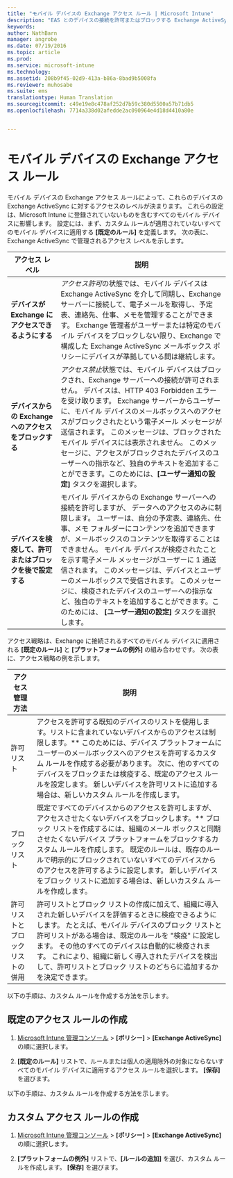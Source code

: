 ```yaml
---
title: "モバイル デバイスの Exchange アクセス ルール | Microsoft Intune"
description: "EAS とのデバイスの接続を許可またはブロックする Exchange ActiveSync アクセス ルール"
keywords: 
author: NathBarn
manager: angrobe
ms.date: 07/19/2016
ms.topic: article
ms.prod: 
ms.service: microsoft-intune
ms.technology: 
ms.assetid: 208b9f45-02d9-413a-b86a-8bad9b5008fa
ms.reviewer: muhosabe
ms.suite: ems
translationtype: Human Translation
ms.sourcegitcommit: c49e19e8c478af252d7b59c380d5500a57b71db5
ms.openlocfilehash: 7714a338d02afedde2ac090964e4d18d4410a80e


---
```


# モバイル デバイスの Exchange アクセス ルール
モバイル デバイスの Exchange アクセス ルールによって、これらのデバイスの Exchange ActiveSync に対するアクセスのレベルが決まります。 これらの設定は、Microsoft Intune に登録されていないものを含むすべてのモバイル デバイスに影響します。 設定には、まず、カスタム ルールが適用されていないすべてのモバイル デバイスに適用する **[既定のルール]** を定義します。 次の表に、Exchange ActiveSync で管理されるアクセス レベルを示します。

|アクセス レベル|説明|
|----------------|---------------|
|**デバイスが Exchange にアクセスできるようにする**|*アクセス許可*の状態では、モバイル デバイスは Exchange ActiveSync を介して同期し、Exchange サーバーに接続して、電子メールを取得し、予定表、連絡先、仕事、メモを管理することができます。 Exchange 管理者がユーザーまたは特定のモバイル デバイスをブロックしない限り、Exchange で構成した Exchange ActiveSync メールボックス ポリシーにデバイスが準拠している間は継続します。|
|**デバイスからの Exchange へのアクセスをブロックする**|*アクセス禁止*状態では、モバイル デバイスはブロックされ、Exchange サーバーへの接続が許可されません。 デバイスは、HTTP 403 Forbidden エラーを受け取ります。 Exchange サーバーからユーザーに、モバイル デバイスのメールボックスへのアクセスがブロックされたという電子メール メッセージが送信されます。 このメッセージは、ブロックされたモバイル デバイスには表示されません。 このメッセージに、アクセスがブロックされたデバイスのユーザーへの指示など、独自のテキストを追加することができます。このためには、**[ユーザー通知の設定]** タスクを選択します。|
|**デバイスを検疫して、許可またはブロックを後で設定する**|モバイル デバイスからの Exchange サーバーへの接続を許可しますが、 データへのアクセスのみに制限します。 ユーザーは、自分の予定表、連絡先、仕事、メモ フォルダーにコンテンツを追加できますが、メールボックスのコンテンツを取得することはできません。 モバイル デバイスが検疫されたことを示す電子メール メッセージがユーザーに 1 通送信されます。 このメッセージは、デバイスとユーザーのメールボックスで受信されます。 このメッセージに、検疫されたデバイスのユーザーへの指示など、独自のテキストを追加することができます。このためには、 **[ユーザー通知の設定]** タスクを選択します。|

アクセス戦略は、Exchange に接続されるすべてのモバイル デバイスに適用される **[既定のルール]** と **[プラットフォームの例外]** の組み合わせです。 次の表に、アクセス戦略の例を示します。

|アクセス管理方法|説明|
|-------------------|---------------|
|許可リスト|アクセスを許可する既知のデバイスのリストを使用します。リストに含まれていないデバイスからのアクセスは制限します。** このためには、デバイス プラットフォームにユーザーのメールボックスへのアクセスを許可するカスタム ルールを作成する必要があります。 次に、他のすべてのデバイスをブロックまたは検疫する、既定のアクセス ルールを設定します。 新しいデバイスを許可リストに追加する場合は、新しいカスタム ルールを作成します。|
|ブロック リスト|既定ですべてのデバイスからのアクセスを許可しますが、アクセスさせたくないデバイスをブロックします。** ブロック リストを作成するには、組織のメール ボックスと同期させたくないデバイス プラットフォームをブロックするカスタム ルールを作成します。 既定のルールは、既存のルールで明示的にブロックされていないすべてのデバイスからのアクセスを許可するように設定します。 新しいデバイスをブロック リストに追加する場合は、新しいカスタム ルールを作成します。|
|許可リストとブロック リストの併用|許可リストとブロック リストの作成に加えて、組織に導入された新しいデバイスを評価するときに検疫できるようにします。 たとえば、モバイル デバイスのブロック リストと許可リストがある場合は、既定のルールを "検疫" に設定します。 その他のすべてのデバイスは自動的に検疫されます。 これにより、組織に新しく導入されたデバイスを検出して、許可リストとブロック リストのどちらに追加するかを決定できます。|
以下の手順は、カスタム ルールを作成する方法を示します。

## 既定のアクセス ルールの作成

1.  [Microsoft Intune 管理コンソール](http://manage.microsoft.com) &gt; **[ポリシー]** &gt; **[Exchange ActiveSync]** の順に選択します。

2.  **[既定のルール]** リストで、ルールまたは個人の適用除外の対象にならないすべてのモバイル デバイスに適用するアクセス ルールを選択します。 **[保存]** を選びます。

以下の手順は、カスタム ルールを作成する方法を示します。

## カスタム アクセス ルールの作成

1. [Microsoft Intune 管理コンソール](http://manage.microsoft.com) &gt; **[ポリシー]** &gt; **[Exchange ActiveSync]** の順に選択します。

2.  **[プラットフォームの例外]** リストで、**[ルールの追加]** を選び、カスタム ルールを作成します。 **[保存]** を選びます。



<!--HONumber=Aug16_HO1-->


